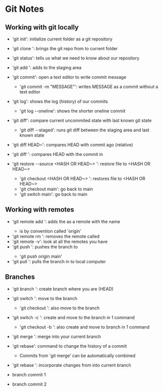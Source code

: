 # Git Notes

## Working with git locally

- 'git init': initialize current folder as a git repository
- 'git clone <URL>': brings the git repo from <URL> to current folder
- 'git status': tells us what we need to know about our repository
- 'git add <FILE>': adds <FILE> to the staging area
- 'git commit': open a text editor to write commit message
    - 'git commit -m "MESSAGE"': writes MESSAGE as a commit without a text editor

- 'git log': shows the log (history) of our commits
    - 'git log --oneline': shows the shorter oneline commit
- 'git diff': compare current uncommited state with last known git state
    - 'git diff --staged': runs git diff between the staging area and last known state
- 'git diff HEAD~<NUMBER>': compares HEAD with commit <NUMBER> ago (relative)
- 'git diff <HASH>': compares HEAD with the commit in <HASH> 

- 'git restore --source <HASH OR HEAD~> <FILE>': restore file to <HASH OR HEAD~>
   - 'git checkout <HASH OR HEAD~> <FILE>': restores file to <HASH OR HEAD~>
   - 'git checkout main': go back to main
   - 'git switch main': go back to main

## Working with remotes

- 'git remote add <NAME> <URL>': adds the <URL> as a remote with the name <NAME>
   - <NAME> is by convention called 'origin'
- 'git remote rm <NAME>': removes the remote called <NAME> 
- 'git remote -v': look at all the remotes you have
- 'git push <WHERE> <WHAT>': pushes the <WHAT> branch to <WHERE>
  - 'git push origin main'
- 'git pull <WHERE> <WHAT>': pulls the <WHAT> branch in <WHERE> to local computer

## Branches

- 'git branch <NAME>': create branch <NAME> where you are (HEAD)
- 'git switch <NAME>': move to the branch <NAME>
  - 'git checkout <NAME>': also move to the branch <NAME>
- 'git switch -c <NAME>': create and move to the branch <NAME> in 1 command
  - 'git checkout -b <NAME>': also create and move to branch <NAME> in 1 command

- 'git merge <BRANCH>': merge <BRANCH> into your current branch
- 'git rebase': command to change the history of a commit
  - Commits from 'git merge' can be automatically combined 
- 'git rebase <BRANCH>': incorporate changes from <BRANCH> into current branch

- branch commit 1
- branch commit 2

